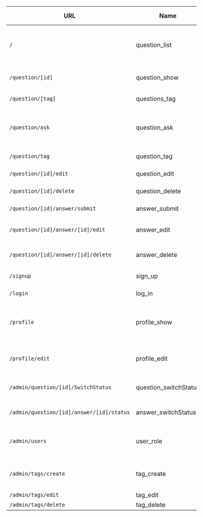 | URL | Name | Description de la page | Méthode HTTP | Controller | Méthode | commentaire |
|--|--|--|--|--|--|--|
| `/` | question_list | Liste des questions | GET | QuestionController | list | Page d'accueil avec les questions récentes |
| `/question/[id]` | question_show | La question avec ses réponses | GET | QuestionController | show | question et ses réponses selon son id |
| `/question/[tag]` | questions_tag | liste des questions selon un tag | GET | QuestionController | listByTag ||
|`/question/ask`|question_ask|Formulaire création de question|POST|QuestionController|form|Même méthode pour création et edit de la question|
|`/question/tag`|question_tag|Questions filtrées par le tag|GET|QuestionController|questionsByTag||
|`/question/[id]/edit`|question_edit|Formulaire pour edit une question|POST|QuestionController|form||
|`/question/[id]/delete`|question_delete|Supprimer une question|POST|QuestionController|delete||
|`/question/[id]/answer/submit`|answer_submit|Répondre à une question|POST|AnswerController|form||
|`/question/[id]/answer/[id]/edit`|answer_edit|Modifier sa réponse à une question|POST|AnswerController|form||
|`/question/[id]/answer/[id]/delete`|answer_delete|Supprimer une réponse à une question|POST|AnswerController|delete||
|`/signup`|sign_up|formulaire d'inscription|GET/POST|UserController|signUp||
`/login`|log_in|Formulaire de connexion|GET/POST|UserController|login||
`/profile`|profile_show|Informations du compte et liste questions et réponses de l'utilisateur|GET|UserController|show||
`/profile/edit`|profile_edit|Modifiction des informations perso du compte utilisateur|POST|UserController|edit||
|`/admin/question/[id]/SwitchStatus`|question_switchStatus|Bloquer /débloquer une question|POST|AdminController|switchStatus||
|`/admin/question/[id]/answer/[id]/status`|answer_switchStatus|Bloquer/débloquer une réponse à une question|POST|AdminController|switchStatus||
|`/admin/users`|user_role|Permet à un admin de changer les droits d'un utilisateur|POST|AdminController|role||
|`/admin/tags/create`|tag_create|Créer un tag|POST|TagController|form|Méthode commune creation update|
|`/admin/tags/edit`|tag_edit|Modifier un tag|POST|TagController|form||
|`/admin/tags/delete`|tag_delete|Supprimer un tag|POST|TagController|delete||